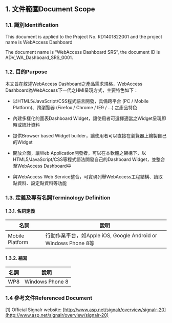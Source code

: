 ## 1.  文件範圍Document Scope

### 1.1.  識別Identification 

This document is applied to the Project No. RD1401822001 and the project
name is WebAccess Dashboard

The document name is “WebAccess Dashboard SRS”, the document ID is
ADV\_WA\_Dashboard\_SRS\_0001.


### 1.2.  目的Purpose

本文旨在敘述WebAccess Dashboard之產品需求規格，WebAccess
Dashboard為WebAccess下一代之HMI呈現方式，主要特色如下：

-   以HTML5/JavaScript/CSS程式語言開發，具備跨平台 (PC / Mobile
    Platform)、跨瀏覽器 (Firefox / Chrome / IE9 / …) 之產品特色

-   內建多樣化的圖表Dashboard
    Widget，讓使用者可選擇適當之Widget呈現即時或統計資料

-   提供Browser based Widget
    builder，讓使用者可以直接在瀏覽器上繪製自己的Widget

-   開放介面，讓Web
    Application開發者，可以在本軟體之架構下，以HTML5/JavaScript/CSS等程式語法開發自己的Dashboard
    Widget，並整合至WebAccess Dashboard中

-   與WebAccess Web
    Service整合，可實現列舉WebAccess工程結構、讀取點資料、設定點資料等功能

### 1.3.  定義及專有名詞Terminology Definition 


#### 1.3.1. 名詞定義


  |名詞|說明|
  |---|---|
  |Mobile Platform|行動作業平台，如Apple iOS, Google Android or Windows Phone 8等|



#### 1.3.2. 縮寫

  |名詞|說明|
  |---|---|
  |WP8|Windows Phone 8|


### 1.4 參考文件Referenced Document

[1] Official Signalr website:
[http://www.asp.net/signalr/overview/signalr-20](http://www.asp.net/signalr/overview/signalr-20)
